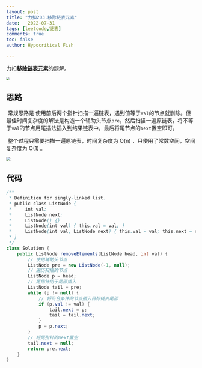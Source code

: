 ```yaml
---
layout: post
title: "力扣203.移除链表元素"
date:   2022-07-31
tags: [leetcode,链表]
comments: true
toc: false
author: Hypocritical Fish

---
```


力扣[**移除链表元素**](https://leetcode.cn/problems/remove-linked-list-elements/)的题解。<!-- more -->

<img src="https://hypofish-crowdfunding.oss-cn-shanghai.aliyuncs.com/myblog/20220731140233.png" style="zoom:50%;" />

## 思路

​		常规思路是 使用前后两个指针扫描一遍链表，遇到值等于`val`的节点就删除。但最佳时间复杂度的解法是构造一个辅助头节点`pre`，然后扫描一遍原链表，将不等于`val`的节点用尾插法插入到结果链表中，最后将尾节点的`next`置空即可。

​		整个过程只需要扫描一遍原链表，时间复杂度为 O(n) ，只使用了常数空间，空间复杂度为 O(1) 。

<img src="https://hypofish-crowdfunding.oss-cn-shanghai.aliyuncs.com/myblog/20220731140327.png" style="zoom:67%;" />

## 代码

```java
/**
 * Definition for singly-linked list.
 * public class ListNode {
 *     int val;
 *     ListNode next;
 *     ListNode() {}
 *     ListNode(int val) { this.val = val; }
 *     ListNode(int val, ListNode next) { this.val = val; this.next = next; }
 * }
 */
class Solution {
    public ListNode removeElements(ListNode head, int val) {
		// 使用辅助头节点
		ListNode pre = new ListNode(-1, null);
		// 遍历扫描的节点
		ListNode p = head;
		// 尾指针用于尾部插入
		ListNode tail = pre;
		while (p != null) {
			// 将符合条件的节点插入目标链表尾部
			if (p.val != val) {
				tail.next = p;
				tail = tail.next;
			}
			p = p.next;
		}
		// 将尾指针的next置空
		tail.next = null;
		return pre.next;
	}
}
```
